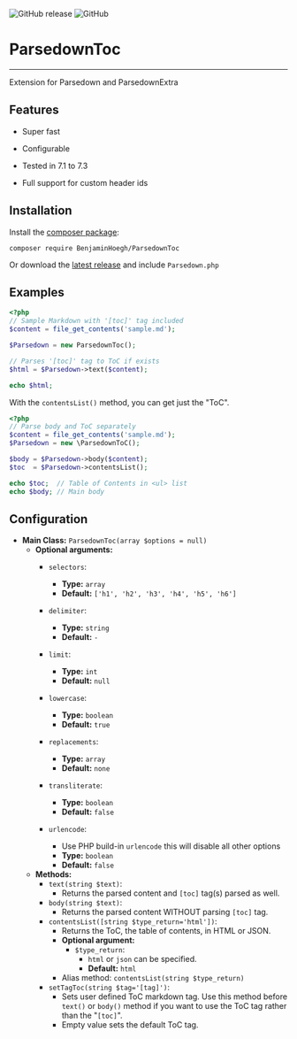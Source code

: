 ![GitHub release](https://img.shields.io/github/release/BenjaminHoegh/parsedownToc.svg?style=flat-square)
![GitHub](https://img.shields.io/github/license/BenjaminHoegh/parsedownToc.svg?style=flat-square)

# ParsedownToc

---

Extension for Parsedown and ParsedownExtra

## Features

- Super fast

- Configurable

- Tested in 7.1 to 7.3

- Full support for custom header ids

## Installation

Install the  [composer package](https://packagist.org/packages/BenjaminHoegh/ParsedownToc "The ParsedownToc package on packagist.org"):

```
composer require BenjaminHoegh/ParsedownToc
```

Or download the [latest release](https://github.com/BenjaminHoegh/ParsedownToc/releases/latest "The latest release of ParsedownToc") and include `Parsedown.php`

## Examples

```php
<?php
// Sample Markdown with '[toc]' tag included
$content = file_get_contents('sample.md');

$Parsedown = new ParsedownToc();

// Parses '[toc]' tag to ToC if exists
$html = $Parsedown->text($content);

echo $html;
```

With the `contentsList()` method, you can get just the "ToC".

```php
<?php
// Parse body and ToC separately
$content = file_get_contents('sample.md');
$Parsedown = new \ParsedownToC();

$body = $Parsedown->body($content);
$toc  = $Parsedown->contentsList();

echo $toc;  // Table of Contents in <ul> list
echo $body; // Main body
```

## Configuration

- **Main Class:** `ParsedownToc(array $options = null)`
  - **Optional arguments:**
    - `selectors`:
      
      - **Type:** `array`
      - **Default:** `['h1', 'h2', 'h3', 'h4', 'h5', 'h6']`
    
    - `delimiter`:
      
      - **Type:** `string`
      - **Default:** `-`
    
    - `limit`:
      
      - **Type:** `int`
      - **Default:** `null`
    
    - `lowercase`:
      
      - **Type:** `boolean`
      - **Default:** `true`
    
    - `replacements`:
      
      - **Type:** `array`
      - **Default:** `none`
    
    - `transliterate`:
      
      - **Type:** `boolean`
      - **Default:** `false`
    
    - `urlencode`:
      
      - Use PHP build-in `urlencode` this will disable all other options
      - **Type:** `boolean`
      - **Default:** `false`
  - **Methods:**
    - `text(string $text)`:
      - Returns the parsed content and `[toc]` tag(s) parsed as well.
    - `body(string $text)`:
      - Returns the parsed content WITHOUT parsing `[toc]` tag.
    - `contentsList([string $type_return='html'])`:
      - Returns the ToC, the table of contents, in HTML or JSON.
      - **Optional argument:**
        - `$type_return`:
          - `html` or `json` can be specified.
          - **Default:** `html`
      - Alias method: `contentsList(string $type_return)`
    - `setTagToc(string $tag='[tag]')`:
      - Sets user defined ToC markdown tag. Use this method before `text()` or `body()` method if you want to use the ToC tag rather than the "`[toc]`".
      - Empty value sets the default ToC tag.
